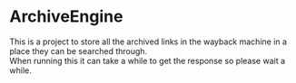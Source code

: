 # ArchiveEngine
 
This is a project to store all the archived links in the wayback machine in a place they can be searched through.  
When running this it can take a while to get the response so please wait a while.